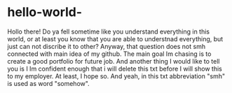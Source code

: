 # hello-world-
Hollo there! Do ya fell sometime like you understand everything in this world, or at least you know that you are able to understnad everything, but just can not discribe it to other?
Anyway, that question does not smh connected with main idea of my github. The main goal Im chasing is to create a good portfolio for future job. And another thing I would like to tell you is I Im confident enough that i will delete this txt before I will show this to my employer. At least, I hope so. And yeah, in this txt abbreviation "smh" is used as word "somehow". 
